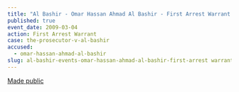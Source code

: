 ```yaml
---
title: "Al Bashir - Omar Hassan Ahmad Al Bashir - First Arrest Warrant "
published: true
event_date: 2009-03-04
action: First Arrest Warrant
case: the-prosecutor-v-al-bashir
accused:
  - omar-hassan-ahmad-al-bashir
slug: al-bashir-events-omar-hassan-ahmad-al-bashir-first-arrest warrant
---
```


[Made public](http://www.icc-cpi.int/iccdocs/doc/doc639078.pdf)

